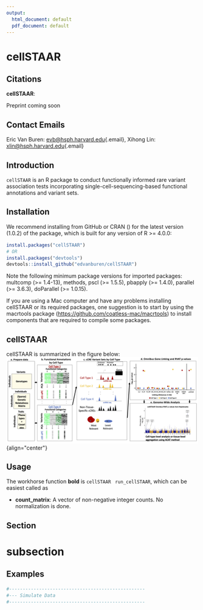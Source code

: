 ```yaml
---
output:
  html_document: default
  pdf_document: default
---
```

# cellSTAAR

## Citations

**cellSTAAR**:

Preprint coming soon

## Contact Emails

Eric Van Buren: [evb\@hsph.harvard.edu](mailto:evb@hsph.harvard.edu){.email}, Xihong Lin: [xlin\@hsph.harvard.edu](mailto:xlin@hsph.harvard.edu){.email}

## Introduction

<code>cellSTAAR</code> is an R package to conduct functionally informed rare variant association tests incorporating single-cell-sequencing-based functional annotations and variant sets.

## Installation

We recommend installing from GitHub or CRAN () for the latest version (1.0.2) of the package, which is built for any version of R \>= 4.0.0:

``` r
install.packages("cellSTAAR")
# OR
install.packages("devtools")
devtools::install_github("edvanburen/cellSTAAR")
```

Note the following minimum package versions for imported packages: multcomp (\>= 1.4-13), methods, pscl (\>= 1.5.5), pbapply (\>= 1.4.0), parallel (\>= 3.6.3), doParallel (\>= 1.0.15).

If you are using a Mac computer and have any problems installing cellSTAAR or its required packages, one suggestion is to start by using the macrtools package (<https://github.com/coatless-mac/macrtools>) to install components that are required to compile some packages.

## cellSTAAR

cellSTAAR is summarized in the figure below: ![](/inst/image/cellSTAAR_overview.jpg){align="center"}

## Usage

The workhorse function **bold** is `cellSTAAR` <code> run_cellSTAAR</code>, which can be easiest called as

-   **count_matrix**: A vector of non-negative integer counts. No normalization is done.

## Section

# subsection

## Examples

``` r
#--------------------------------------------------
#--- Simulate Data
#--------------------------------------------------
```
